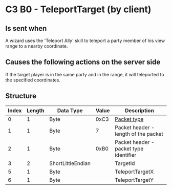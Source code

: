 # C3 B0 - TeleportTarget (by client)

## Is sent when

A wizard uses the 'Teleport Ally' skill to teleport a party member of his view range to a nearby coordinate.

## Causes the following actions on the server side

If the target player is in the same party and in the range, it will teleported to the specified coordinates.

## Structure

| Index | Length | Data Type | Value | Description |
|-------|--------|-----------|-------|-------------|
| 0 | 1 |   Byte   | 0xC3  | [Packet type](PacketTypes.md) |
| 1 | 1 |    Byte   |   7   | Packet header - length of the packet |
| 2 | 1 |    Byte   | 0xB0  | Packet header - packet type identifier |
| 3 | 2 | ShortLittleEndian |  | TargetId |
| 5 | 1 | Byte |  | TeleportTargetX |
| 6 | 1 | Byte |  | TeleportTargetY |